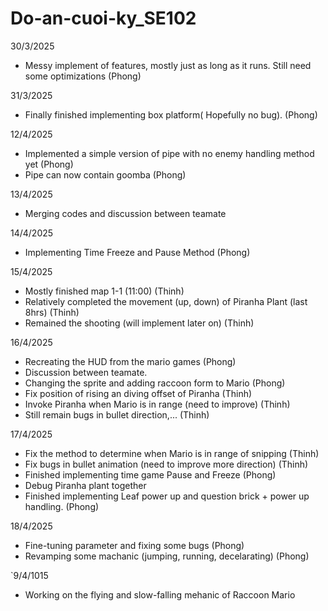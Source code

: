 # Do-an-cuoi-ky_SE102

30/3/2025
- Messy implement of features, mostly just as long as it runs. Still need some optimizations (Phong)

31/3/2025
- Finally finished implementing box platform( Hopefully no bug). (Phong)

12/4/2025
- Implemented a simple version of pipe with no enemy handling method yet (Phong)
- Pipe can now contain goomba (Phong)

13/4/2025
- Merging codes and discussion between teamate

14/4/2025
- Implementing Time Freeze and Pause Method (Phong)

15/4/2025
- Mostly finished map 1-1 (11:00) (Thinh)
- Relatively completed the movement (up, down) of Piranha Plant (last 8hrs) (Thinh)
- Remained the shooting (will implement later on) (Thinh)

16/4/2025
- Recreating the HUD from the mario games (Phong)
- Discussion between teamate.
- Changing the sprite and adding raccoon form to Mario (Phong)
- Fix position of rising an diving offset of Piranha (Thinh)
- Invoke Piranha when Mario is in range (need to improve) (Thinh)
- Still remain bugs in bullet direction,... (Thinh)

17/4/2025
- Fix the method to determine when Mario is in range of snipping (Thinh)
- Fix bugs in bullet animation (need to improve more direction) (Thinh)
- Finished implementing time game Pause and Freeze (Phong)
- Debug Piranha plant together
- Finished implementing Leaf power up and question brick + power up handling. (Phong)

18/4/2025
- Fine-tuning parameter and fixing some bugs (Phong)
- Revamping some machanic (jumping, running, decelarating) (Phong)

`9/4/1015
- Working on the flying and slow-falling mehanic of Raccoon Mario
